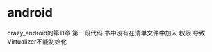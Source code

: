 # android
crazy_android的第11章 第一段代码
书中没有在清单文件中加入
<uses-permission android:name="android.permission.RECORD_AUDIO"/>权限
导致Virtualizer不能初始化
